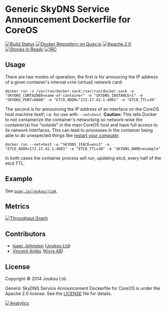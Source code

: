 Generic SkyDNS Service Announcement Dockerfile for CoreOS
=======================================================
[![Build Status](https://circleci.com/gh/joukou/joukou-docker-skydns-announce/tree/develop.png?circle-token=16be0e437c7d185603a33a2fd2b01bbd153351b1)](https://circleci.com/gh/joukou/joukou-docker-skydns-announce/tree/develop) [![Docker Repository on Quay.io](https://quay.io/repository/joukou/skydns-announce/status "Docker Repository on Quay.io")](https://quay.io/repository/joukou/skydns-announce) [![Apache 2.0](http://img.shields.io/badge/License-apache%202.0-brightgreen.svg)](#license) [![Stories in Ready](https://badge.waffle.io/joukou/joukou-docker-skydns-announce.png?label=ready&title=Ready)](https://waffle.io/joukou/joukou-docker-skydns-announce) [![IRC](http://img.shields.io/badge/IRC-%23joukou-blue.svg)](irc://irc.freenode.org:6667/#joukou)

## Usage

There are two modes of operation, the first is for annoucing the IP address of
a given container's internal `eth0` (virtual) network card:

```
docker run -v /var/run/docker.sock:/var/run/docker.sock -e "SKYDNS_CONTAINER=name-of-container" -e "SKYDNS_INSTANCE=1" -e "SKYDNS_PORT=8080" -e "ETCD_ADDR="172.17.42.1:4001" -e "ETCD_TTL=30"
```

The second is for announcing the IP address of an interface on the CoreOS host
machine itself; i.e. for use with `--net=host`. **Caution:** This tells Docker
to not containerize the container's networking so network-wise the container(s)
live "outside" in the main CoreOS host and have full access to its network
interfaces. This can lead to processes in the container being able to do
unexpected things like [restart your computer](https://github.com/docker/docker/issues/6401).

```
docker run --net=host -e "SKYDNS_IFACE=ens3" -e "ETCD_ADDR=172.17.42.1:4001" -e "ETCD_TTL=30" -e "SKYDNS_NAME=example"
```

In both cases the container process will run, updating etcd, every half of the
etcd TTL.

## Example

See [`quay.io/joukou/riak`](https://github.com/joukou/joukou-docker-riak).

## Metrics

[![Throughput Graph](https://graphs.waffle.io/joukou/joukou-docker-skydns-announce/throughput.svg)](https://waffle.io/joukou/joukou-docker-skydns-announce/metrics)

## Contributors

* [Isaac Johnston](https://github.com/superstructor) ([Joukou Ltd](https://joukou.com))
* [Vincent Ambo](https://github.com/tazjin) ([Kivra AB](https://www.kivra.com/))

## License

Copyright &copy; 2014 Joukou Ltd.

Generic SkyDNS Service Announcement Dockerfile for CoreOS is under the Apache 2.0
license. See the [LICENSE](LICENSE) file for details.

[![Analytics](https://ga-beacon.appspot.com/UA-41911221-2/joukou-docker-skydns-announce/readme)](https://github.com/igrigorik/ga-beacon)
